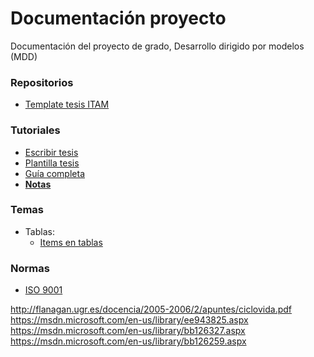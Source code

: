 # **Documentación proyecto**

Documentación del proyecto de grado, Desarrollo dirigido por modelos (MDD)

### **Repositorios**

- [Template tesis ITAM](https://github.com/vrmpx/templateTesisITAM)


### **Tutoriales**
- [Escribir tesis](http://minisconlatex.blogspot.com.co/2011/04/como-escribir-una-tesis-con-latex.html)
- [Plantilla tesis](http://www.zergiorubio.org/2014/11/17/plantilla-latex-para-tesis-de-la-universidad-de-santiago-de-chile-usach/)
- [Guía completa](https://es.sharelatex.com/learn/Spanish)
- [**Notas**](http://sistemas.fciencias.unam.mx/~misraim/notas.pdf)


### **Temas**
- Tablas:
    - [Items en tablas](http://tex.stackexchange.com/questions/154570/itemize-environment-within-a-tabular-environment)

### **Normas**
- [ISO 9001](https://es.wikipedia.org/wiki/ISO_9001)



http://flanagan.ugr.es/docencia/2005-2006/2/apuntes/ciclovida.pdf
https://msdn.microsoft.com/en-us/library/ee943825.aspx
https://msdn.microsoft.com/en-us/library/bb126327.aspx
https://msdn.microsoft.com/en-us/library/bb126259.aspx
